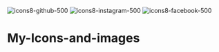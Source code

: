 ![icons8-github-500](https://user-images.githubusercontent.com/66181793/131223930-9fd2bfc7-9c43-465d-a057-55f3292f3b2b.png)
![icons8-instagram-500](https://user-images.githubusercontent.com/66181793/131223931-32d84c10-88b4-4cd6-8eb8-89f06c3b5b51.png)
![icons8-facebook-500](https://user-images.githubusercontent.com/66181793/131223933-52e845b7-b3fd-4745-b546-1d8fa32fb701.png)


# My-Icons-and-images
